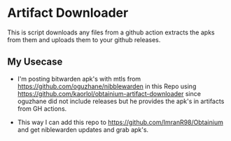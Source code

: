 # Artifact Downloader
This is script downloads any files from a github action extracts the apks from them and uploads them to your github releases.

## My Usecase
- I'm posting bitwarden apk's with mtls from https://github.com/oguzhane/nibblewarden in this Repo using https://github.com/kaorlol/obtainium-artifact-downloader since oguzhane did not include releases but he provides the apk's in artifacts from GH actions.

- This way I can add this repo to https://github.com/ImranR98/Obtainium and get niblewarden updates and grab apk's.
